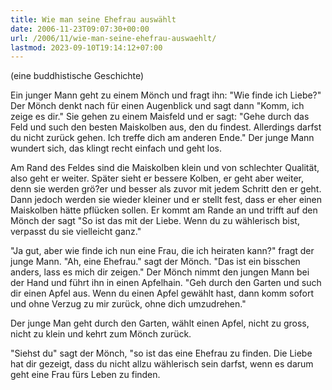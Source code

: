 ```yaml
---
title: Wie man seine Ehefrau auswählt
date: 2006-11-23T09:07:30+00:00
url: /2006/11/wie-man-seine-ehefrau-auswaehlt/
lastmod: 2023-09-10T19:14:12+07:00
---
```

(eine buddhistische Geschichte)

Ein junger Mann geht zu einem Mönch und fragt ihn: "Wie finde ich Liebe?" Der Mönch denkt nach für einen Augenblick und sagt dann "Komm, ich zeige es dir." Sie gehen zu einem Maisfeld und er sagt: "Gehe durch das Feld und such den besten Maiskolben aus, den du findest. Allerdings darfst du nicht zurück gehen. Ich treffe dich am anderen Ende." Der junge Mann wundert sich, das klingt recht einfach und geht los.

Am Rand des Feldes sind die Maiskolben klein und von schlechter Qualität, also geht er weiter. Später sieht er bessere Kolben, er geht aber weiter, denn sie werden grö?er und besser als zuvor mit jedem Schritt den er geht. Dann jedoch werden sie wieder kleiner und er stellt fest, dass er eher einen Maiskolben hätte pflücken sollen. Er kommt am Rande an und trifft auf den Mönch der sagt "So ist das mit der Liebe. Wenn du zu wählerisch bist, verpasst du sie vielleicht ganz."

"Ja gut, aber wie finde ich nun eine Frau, die ich heiraten kann?" fragt der junge Mann. "Ah, eine Ehefrau." sagt der Mönch. "Das ist ein bisschen anders, lass es mich dir zeigen." Der Mönch nimmt den jungen Mann bei der Hand und führt ihn in einen Apfelhain. "Geh durch den Garten und such dir einen Apfel aus. Wenn du einen Apfel gewählt hast, dann komm sofort und ohne Verzug zu mir zurück, ohne dich umzudrehen."

Der junge Man geht durch den Garten, wählt einen Apfel, nicht zu gross, nicht zu klein und kehrt zum Mönch zurück.

"Siehst du" sagt der Mönch, "so ist das eine Ehefrau zu finden. Die Liebe hat dir gezeigt, dass du nicht allzu wählerisch sein darfst, wenn es darum geht eine Frau fürs Leben zu finden.
